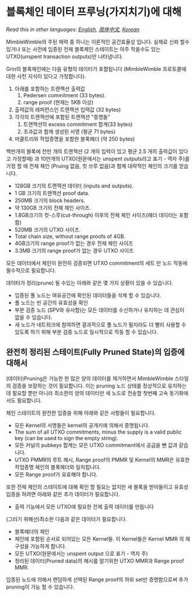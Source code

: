 # 블록체인 데이터 프루닝(가지치기)에 대해

*Read this in other languages: [English](pruning.md), [简体中文](pruning_ZH-CN.md), [Korean](pruning_KR.md)*

MimbleWimble의 주된 매력 중 하나는 이론적인 공간효율성 입니다. 실제로 신뢰 할수 있거나 또는 사전에 입증된 전체 블록체인 스테이트는 아주 작을수도 있는 UTXO(unspent transaction outputs)만 나타냅니다.

Grin의 블록체인에는 다음 유형의 데이터가 포함됩니다 (MimbleWimble 프로토콜에 대한 사전 지식이 있다고 가정합니다).

1. 아래를 포함하는 트랜잭션 출력값
    1. Pedersen commitment (33 bytes).
    1. range proof (현재는 5KB 이상)
1. 출력값의 레퍼런스인 트랜잭션 입력값 (32 bytes)
1. 각각의 트랜잭션에 포함된 트랜잭션 "증명들"
    1. 트랜잭션의 excess commitment 합계(33 bytes)
    1. 초과값과 함께 생성된 서명 (평균 71 bytes)
1. 머클트리와 작업증명을 포함한 블록헤더 (약 250 bytes)

백만개의 블록에 천만 개의 트랜잭션 (2 개의 입력이 있고 평균 2.5 개의 출력값이 있다고 가정할때) 과 10만개의 UTXO(원문에서는 unspent outputs라고 표기 - 역자 주)를 가정 할 때 전체 체인 (Pruing 없음, 컷 쓰루 없음)과 함께 대략적인 체인의 크기를 얻습니다.

* 128GB 크기의 트랜잭션 데이터 (inputs and outputs).
* 1 GB 크기의 트랜잭션 proof data.
* 250MB 크기의 block headers.
* 약 130GB 크기의 전체 체인 사이즈.
* 1.8GB크기의 컷-스루(cut-through) 이후의 전체 체인 사이즈(헤더 데이터는 포함함)
* 520MB 크기의 UTXO 사이즈.
* Total chain size, without range proofs of 4GB.
* 4GB크기의 range proof가 없는 경우 전체 체인 사이즈
* 3.3MB 크기의 range proof가 없는 경우 UTXO 사이즈

모든 데이터에서 체인이 완전히 검증되면 UTXO commitment의 세트 만 노드 작동에 필수적으로 필요합니다.

데이터가 정리(prune) 될 수있는 아래와 같은 몇 가지 상황이 있을 수 있습니다.

* 입증된 풀 노드는 여유공간에 확인된 데이터들을 삭제 할 수 있습니다.
* 풀 노드는 빈 공간의 유효성을 확인
* 부분 검증 노드 (SPV와 유사함)는 모든 데이터를 수신하거나 유지하는 데 관심이 없을 수 있습니다.
* 새 노드가 네트워크에 참여하면 결과적으로 풀 노드가 될지라도 더 빨리 사용할 수있도록 하기 위해 부분 검증 노드로 일시적으로 작동 할 수 있습니다.

## 완전히 정리된 스테이트(Fully Pruned State)의 입증에 대해서

(데이터)Pruning은 가능한 한 많은 양의 데이터를 제거하면서 MimbleWimble 스타일의 검증을 보장하는 것이 필요합니다.
이는 pruning 노드 상태를 정상적으로 유지하는 데 필요할 뿐만 아니라 최소한의 양의 데이터만 새 노드로 전송할 첫번째 고속 동기화에서도 필요합니다.

체인 스테이트의 완전한 입증을 위해 아래와 같은 사항들이 필요합니다.

* 모든 Kernel의 서명들은 kernel의 공개키에 의해서 증명됩니다.
* The sum of all UTXO commitments, minus the supply is a valid public key (can
  be used to sign the empty string).
* 모든 커널의 pubkeys 합계는 모든 UTXO commitment에서 공급을 뺀 값과 같습니다.
* UTXO PMMR의 루트 해시, Range proof의 PMMR 및 Kernel의 MMR은 유효한 작업증명 체인의 블록헤더와 일치힙니다.
* 모든 Range proof가 유효해야 합니다.

또한 전체 체인의 스테이트에 대해 확인 할 필요는 없지만 새 블록을 받아들이고 유효성 입증을 하려면 아래와 같은 추가 데이터가 필요합니다.

* 출력 기능에서 모든 UTXO에 필요한 전체 출력 데이터를 만듭니다

(그러기 위해선)최소한 다음과 같은 데이터가 필요합니다.

* 블록헤더의 체인
* 체인에 포함된 순서로 되어있는 모든 Kernel들. 이 Kernel들은 Kernel MMR 의 재구성을 가능하게 합니다.
* 모든 UTXO(원문에서는 unspent output 으로 표기 - 역자 주)
* 정리된 데이터(Pruned data)의 해시를 알기위한 UTXO MMR과 Range proof MMR.

입증된 노드에 의해서 랜덤하게 선택된 Range proof의 하위 set만 증명함으로써 추가 pruning이 가능 할 수 있습니다.